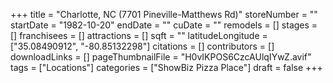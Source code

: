+++
title = "Charlotte, NC (7701 Pineville-Matthews Rd)"
storeNumber = ""
startDate = "1982-10-20"
endDate = ""
cuDate = ""
remodels = []
stages = []
franchisees = []
attractions = []
sqft = ""
latitudeLongitude = ["35.08490912", "-80.85132298"]
citations = []
contributors = []
downloadLinks = []
pageThumbnailFile = "H0vIKPOS6CzcAUlqIYwZ.avif"
tags = ["Locations"]
categories = ["ShowBiz Pizza Place"]
draft = false
+++
